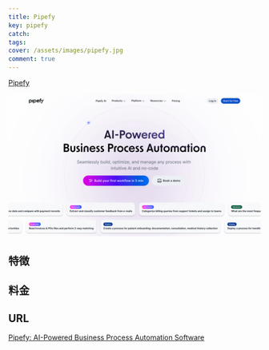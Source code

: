```yaml
---
title: Pipefy
key: pipefy
catch: 
tags:
cover: /assets/images/pipefy.jpg
comment: true
---
```


[Pipefy](https://www.pipefy.com/)

[![PipefyのWebサイト](/assets/images/pipefy.jpg)](https://www.pipefy.com/)

<!--more-->

## 特徴

## 料金


## URL

[Pipefy: AI-Powered Business Process Automation Software](https://www.pipefy.com/)
